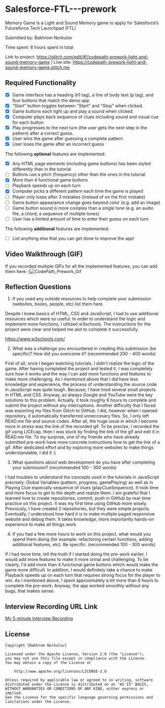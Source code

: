 # Salesforce-FTL---prework
Memory Game is a Light and Sound Memory game to apply for Salesforce’s Futureforce Tech Launchpad (FTL)

Submitted by: Bakhrom Norkulov

Time spent: 6 hours spent in total

Link to project: https://glitch.com/edit/#!/codepath-prework-light-and-sound-memory-game | Live site: https://codepath-prework-light-and-sound-memory-game.glitch.me

## Required Functionality
- [x] Game interface has a heading (h1 tag), a line of body text (p tag), and four buttons that match the demo app
- [x] "Start" button toggles between "Start" and "Stop" when clicked.
- [x] Game buttons each light up and play a sound when clicked.
- [x] Computer plays back sequence of clues including sound and visual cue for each button
- [x] Play progresses to the next turn (the user gets the next step in the pattern) after a correct guess.
- [x] User wins the game after guessing a complete pattern
- [x] User loses the game after an incorrect guess

The following **optional** features are implemented:

* [x] Any HTML page elements (including game buttons) has been styled differently than in the tutorial
* [ ] Buttons use a pitch (frequency) other than the ones in the tutorial
* [x] More than 4 functional game buttons
* [ ] Playback speeds up on each turn
* [x] Computer picks a different pattern each time the game is played
* [ ] Player only loses after 3 mistakes (instead of on the first mistake)
* [ ] Game button appearance change goes beyond color (e.g. add an image)
* [ ] Game button sound is more complex than a single tone (e.g. an audio file, a chord, a sequence of multiple tones)
* [ ] User has a limited amount of time to enter their guess on each turn

The following **additional** features are implemented:

- [ ] List anything else that you can get done to improve the app!

## Video Walkthrough (GIF)

If you recorded multiple GIFs for all the implemented features, you can add them here: 
(![CodePath_Prework_Gif](https://user-images.githubusercontent.com/74296740/161368167-d4a13517-2360-4155-89fc-db85bb0d209d.gif)

## Reflection Questions

1. If you used any outside resources to help complete your submission (websites, books, people, etc) list them here. 

Despite I knew basics of HTML, CSS and JavaScript, I had to use additional resources which were so useful. In order to understand the logic and implement more functions, I utilized w3schools. The instructions for the project were clear and helped me alot to complete it successfully. 

https://www.w3schools.com/ 

2. What was a challenge you encountered in creating this submission (be specific)? How did you overcome it? (recommended 200 - 400 words) 

First of all, once I began watching tutorials, I didn't realize the logic of the game. After having completed the project and tested it, I was completely sure how it works and the way I can add more functions and features to make more challenging. As I mentioned above that I did have less knowledge and experience, the process of understanding the source code in JavaScript was quite tough. Because, I have tried several small projects in HTML and CSS. Anyway, as always Google and YouTube were the key solutions to this problem. Actually, it took roughly 6 hours to complete and submit the project without any interruptions. Another difficulty that I faced was exporting my files from Glitch to GitHub. I did, however when I opened repository, it automatically transferred unneccesary files. So, I only left READ.me file and source codes. After all, the huge issue in which I become more in stress was the link of the recorded gif. To be precise, I recorded the gif using LICEcap, then I was stuck by finding the link of the gif and edit it in READ.me file. To my surprise, one of my friends who have already submitted pre-work have more concrete instructions how to get the link of a gif. After dedicated effort and by exploring more websites to make things understandable, I did it :)

3. What questions about web development do you have after completing your submission? (recommended 100 - 300 words) 

I had troubles to understand the concepts used in the tutorials in JavaScript precisely: Global Variables (pattern, progress, gamePlaying) as well as in Playing Clue especially sequence of clues (playClueSequence). It took time and more focus to get to the depth and realize them. I am grateful that I learned how to create repositories, commit, push in GitHub by real-time practice on this project. It was my first time using GitHub more wisely. Previously, I have created 2 repositories, but they were simple projects. Eventually, I understood how hard it is to make multiple paged responsive website and debug them. It takes knowledge, more importantly hands-on experience to make all things work. 

4. If you had a few more hours to work on this project, what would you spend them doing (for example: refactoring certain functions, adding additional features, etc). Be specific. (recommended 100 - 300 words) 

If I had more time, tell the truth if I started doing the pre-work earlier, I would add more features to make it more orinal and challenging. To be clearly, I'd add more than 4 functional game buttons which would make the game more difficult. In addition, I would definitely take a chance to make Playback speeds up on each turn that requires strong focus for the player to win. As I mentioned above, I spent approximately a bit more than 6 hours to complete the pre-work. Anyway, the app worked smoothly without any bugs, that makes sense. 

## Interview Recording URL Link

[My 5-minute Interview Recording](https://www.loom.com/share/f7b06d8d4fc64b7fa413ed2b2de45dda)

## License

    Copyright [Bakhrom Norkulov]

    Licensed under the Apache License, Version 2.0 (the "License");
    you may not use this file except in compliance with the License.
    You may obtain a copy of the License at

        http://www.apache.org/licenses/LICENSE-2.0

    Unless required by applicable law or agreed to in writing, software
    distributed under the License is distributed on an "AS IS" BASIS,
    WITHOUT WARRANTIES OR CONDITIONS OF ANY KIND, either express or implied.
    See the License for the specific language governing permissions and
    limitations under the License.

